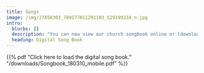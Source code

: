 ```yaml
---
title: Songs
image: /img/27658303_789177011291103_529199334_n.jpg
intro:
  blurbs: []
  description: "You can now view our church songbook online or [download](/downloads/Songbook_180310.pdf) a printable version. (Last updated 10th March 2018)"
  heading: Digital Song Book
---
```


 {{% pdf "Click here to load the digital song book." "/downloads/Songbook_180310_mobile.pdf" %}}
